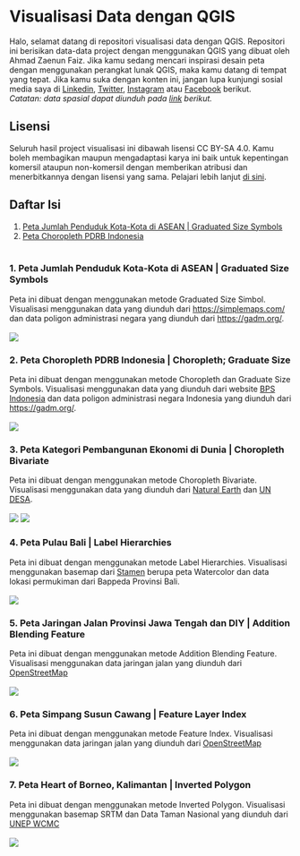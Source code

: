 # Visualisasi Data dengan QGIS

Halo, selamat datang di repositori visualisasi data dengan QGIS. Repositori ini berisikan data-data project dengan menggunakan QGIS yang dibuat oleh Ahmad Zaenun Faiz. Jika kamu sedang mencari inspirasi desain peta dengan menggunakan perangkat lunak QGIS, maka kamu datang di tempat yang tepat. Jika kamu suka dengan konten ini, jangan lupa kunjungi sosial media saya di [Linkedin](https://www.linkedin.com/in/ahmad-zaenun-faiz-8b1106187/), [Twitter](https://twitter.com/zaenun_faiz), [Instagram](https://www.instagram.com/ahmadzaenunfaiz/) atau [Facebook](https://www.facebook.com/ahmadzaenunfaiz/) berikut. <br>
_Catatan: data spasial dapat diunduh pada [link](https://drive.google.com/drive/folders/1Jyy3MnB3OX3WsAg-SchZPs5Cq48BIb3M?usp=sharing) berikut._

## Lisensi

Seluruh hasil project visualisasi ini dibawah lisensi CC BY-SA 4.0. Kamu boleh membagikan maupun mengadaptasi karya ini baik untuk kepentingan komersil ataupun non-komersil dengan memberikan atribusi dan menerbitkannya dengan lisensi yang sama. Pelajari lebih lanjut [di sini](https://creativecommons.org/licenses/by-sa/4.0/). <br>

## Daftar Isi

1. [Peta Jumlah Penduduk Kota-Kota di ASEAN | Graduated Size Symbols](#1-peta-jumlah-penduduk-kota-kota-di-asean--graduated-size-symbols)
2. [Peta Choropleth PDRB Indonesia](#2-peta-choropleth-pdrb-indonesia--choropleth-graduate-size)
   <br><br>

### 1. Peta Jumlah Penduduk Kota-Kota di ASEAN | Graduated Size Symbols

Peta ini dibuat dengan menggunakan metode Graduated Size Simbol. Visualisasi menggunakan data yang diunduh dari https://simplemaps.com/ dan data poligon administrasi negara yang diunduh dari https://gadm.org/. <br><br>
<img src="https://user-images.githubusercontent.com/75885530/163560720-ae54c5cf-2659-414a-a684-0aa70c590498.jpeg">

### 2. Peta Choropleth PDRB Indonesia | Choropleth; Graduate Size

Peta ini dibuat dengan menggunakan metode Choropleth dan Graduate Size Symbols. Visualisasi menggunakan data yang diunduh dari website [BPS Indonesia](https://bps.go.id/) dan data poligon administrasi negara Indonesia yang diunduh dari https://gadm.org/. <br><br>
<img src="https://user-images.githubusercontent.com/75885530/163561544-61596781-36d7-4735-a600-3186d7002a0e.jpeg">

### 3. Peta Kategori Pembangunan Ekonomi di Dunia | Choropleth Bivariate

Peta ini dibuat dengan menggunakan metode Choropleth Bivariate. Visualisasi menggunakan data yang diunduh dari [Natural Earth](https://www.naturalearthdata.com/) dan [UN DESA](https://www.un.org/development/desa/en/key-issues/statistics.html). <br><br>
<img src="https://user-images.githubusercontent.com/75885530/164743942-8a5dcc8d-d126-47c9-9228-8e1cd653e3a7.jpeg">
<img src="https://user-images.githubusercontent.com/75885530/164743966-18e05182-9039-43f1-a99b-2b6fc8ccea4e.jpeg">

### 4. Peta Pulau Bali | Label Hierarchies

Peta ini dibuat dengan menggunakan metode Label Hierarchies. Visualisasi menggunakan basemap dari [Stamen](http://maps.stamen.com/) berupa peta Watercolor dan data lokasi permukiman dari Bappeda Provinsi Bali. <br><br>
<img src="https://user-images.githubusercontent.com/75885530/164744076-4b29fd7f-ecde-4b86-b634-0a6fca570e9a.jpeg">

### 5. Peta Jaringan Jalan Provinsi Jawa Tengah dan DIY | Addition Blending Feature

Peta ini dibuat dengan menggunakan metode Addition Blending Feature. Visualisasi menggunakan data jaringan jalan yang diunduh dari [OpenStreetMap](https://www.openstreetmap.org/) <br><br>
<img src="https://user-images.githubusercontent.com/75885530/164744172-b31c9201-0d53-4070-b1d4-728ecebe4d57.jpeg">

### 6. Peta Simpang Susun Cawang | Feature Layer Index

Peta ini dibuat dengan menggunakan metode Feature Index. Visualisasi menggunakan data jaringan jalan yang diunduh dari [OpenStreetMap](https://www.openstreetmap.org/) <br><br>
<img src="https://user-images.githubusercontent.com/75885530/164744238-38c4d5f6-34d7-4a53-98c2-6c5b01c8c449.jpeg">

### 7. Peta Heart of Borneo, Kalimantan | Inverted Polygon

Peta ini dibuat dengan menggunakan metode Inverted Polygon. Visualisasi menggunakan basemap SRTM dan Data Taman Nasional yang diunduh dari [UNEP WCMC](https://www.unep-wcmc.org/) <br><br>
<img src="https://user-images.githubusercontent.com/75885530/164744238-38c4d5f6-34d7-4a53-98c2-6c5b01c8c449.jpeg">
